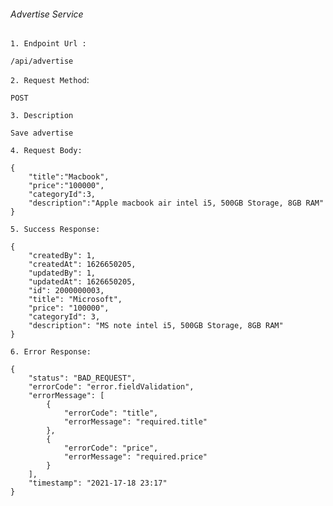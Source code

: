 ###### Advertise Service ######
`1. Endpoint Url :`
```
/api/advertise
```
`2. Request Method`:
```
POST
```
`3. Description`
```
Save advertise 
```
`4. Request Body:`
```
{
    "title":"Macbook",
    "price":"100000",
    "categoryId":3,
    "description":"Apple macbook air intel i5, 500GB Storage, 8GB RAM"
}
```
`5. Success Response:`
```
{
    "createdBy": 1,
    "createdAt": 1626650205,
    "updatedBy": 1,
    "updatedAt": 1626650205,
    "id": 2000000003,
    "title": "Microsoft",
    "price": "100000",
    "categoryId": 3,
    "description": "MS note intel i5, 500GB Storage, 8GB RAM"
}
```

`6. Error Response:`
```
{
    "status": "BAD_REQUEST",
    "errorCode": "error.fieldValidation",
    "errorMessage": [
        {
            "errorCode": "title",
            "errorMessage": "required.title"
        },
        {
            "errorCode": "price",
            "errorMessage": "required.price"
        }
    ],
    "timestamp": "2021-17-18 23:17"
}
```

